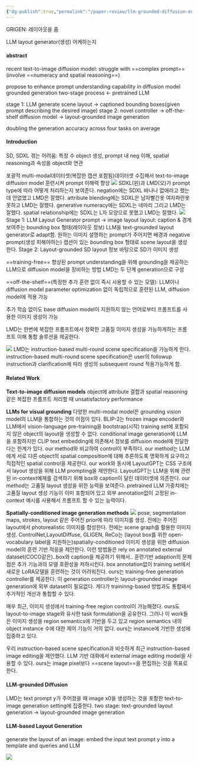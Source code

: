```yaml
---
{"dg-publish":true,"permalink":"/paper-review/llm-grounded-diffusion-enhancing-prompt-understanding-of-text-to-image-diffusion-models-with-large-language-models/"}
---
```


GRIGEN: 레이아웃을 줌

LLM layout generator(생성) 어케하는지

#### abstract
recent text-to-image diffusion model: struggle with ==complex prompt==(involve ==numeracy and spatial reasoning==)

propose to enhance prompt understanding capability in diffusion model
grounded generation two-stage process <- pretrained LLM

stage 1: LLM generate scene layout -> captioned bounding boxes(given prompt describing the desired image)
stage 2: novel controller -> off-the-shelf diffusion model -> layout-grounded image generation

doubling the generation accuracy across four tasks on average

#### Introduction
SD, SDXL 겪는 어려움: 특정 수 object 생성, prompt 내 neg 이해, spatial reasoning과 속성을 object와 연관

포괄적 multi-modal데이터셋(복잡한 캡션 포함됨)데이터셋 수집해서 text-to-image diffusion model 훈련시켜 prompt 이해력 향상
![](https://i.imgur.com/BfbwR9K.png)
SDXL(왼)과 LMD(오)가 prompt type에 따라 어떻게 처리하는지 보여준다.
negation에는 SDXL 바나나 없애라고 했는데 안없앴고 LMD은 잘했다.
attribute blending에는 SDXL은 남자빨간옷 여자파란옷 못하고 LMD는 잘했다.
generative numeracy에는 SDXL는 네마리 그리고 LMD는 잘했다.
spatial relationship에는 SDXL는 L자 모양으로 못했고 LMD는 잘했다.
![](https://i.imgur.com/U2BtCKj.png)
Stage 1: LLM Layout Generator
	prompt -> image layout
	layout: caption & 경계 보여주는 bounding box 형태(레이아웃 정보)
	LLM을 text-grounded layout generator로 adapt함.
	원하는 이미지 설명하는 prompt가 주어지면 배경과 negative prompt(생성 피해야하는) 캡션이 있는 bounding box 형태로 scene layout을 생성한다.
Stage 2: Layout-grounded SD
	layout 정보 바탕으로 SD가 이미지 생성
	

==training-free== 향상된 prompt understanding을 위해 grounding을 제공하는 LLM으로 diffusion model을 장비하는 방법
LMD는 두 단계 generation으로 구성

==off-the-shelf==(특정한 추가 훈련 없이 즉시 사용할 수 있는 모델): LLM이나 diffusion model parameter optimization 없이 독립적으로 훈련된 LLM, diffusion model에 적용 가능

추가 학습 없이도 base diffusion model이 지원하지 않는 언어로부터 프롬프트를 사용한 이미지 생성이 가능

LMD는 한번에 복잡한 프롬프트에서 정확한 고품질 이미지 생성을 가능하게하는 프롬프트 이해 통합 솔루션을 제공한다.

![](https://i.imgur.com/Yv7CqnH.png)
LMD는 instruction-based multi-round scene specification을 가능하게 한다.
instruction-based multi-round scene specification은 user의 followup instruction과 clarification에 따라 생성의 subsequent round 적용가능하게 함.

#### Related Work
**Text-to-image diffusion models**
object에 attribute 결합과 spatial reasoning같은 복잡한 프롬프트 처리할 때 unsatisfactory performance

**LLMs for visual grounding**
다양한 multi-modal model은 grounding vision model의 LLM을 통합하는 것의 이점이 있다.
BLIP-2는 frozen image encoder와 LLM에서 vision-language pre-training을 bootstrap(시작)
training set에 포함되지 않은 object의 layout을 생성할 수 없다.
conditional image generation에 LLM을 포함하지만 CLIP text embedding에 의존해서 정보를 diffusion model에 전달한다는 한계가 있다.
our method와 비교하여 control이 부족하다. our method는 LLM에게 서로 다른 object의 spatial composition에 대해 추론하도록 명확하게 요구하고 직접적인 spatial control을 제공한다.
our work와 동시에 LayoutGPT는 CSS 구조에서 layout 생성을 위해 LLM prompting을 제안한다.
LayoutGPT는 LLM을 위해 관련된 in-context예제를 검색하기 위해 box와 caption이 달린 데이터셋에 의존한다. our method는 고품질 layout 생성을 위한 능력을 보여준다. pretrained LLM 가중치에는 고품질 layout 생성 기능이 이미 포함되어 있고 외부 annotation없이 고정된 in-context 예시를 사용해서 프롬프트 할 수 있는 능력이다.

**Spatially-conditioned image generation methods**
![](https://i.imgur.com/ytRZvkA.png)
pose, segmentation maps, strokes, layout 같은 주어진 prior에 따라 이미지를 생성.
전에는 주어진 layout에서 photorealistic 이미지를 합성한다.
전에는 scene graph를 활용한 이미지 생성.
ControlNet,LayoutDiffuse, GLIGEN, ReCo는 (layout box를 위한 open-vocabulary label을 지원하는)spatially-conditioned 이미지 생성을 위한 diffusion model의 훈련 기반 적응을 제안한다. 이런 방법들은 rely on annotated external dataset(COCO같은)..box와 caption을 제공하기 위해서..
훈련기반 adaption의 문제점은 추가 기능과의 모델 호환성을 저하시킨다. box annotation없이 training set에서 새로운 LoRA모델을 훈련하는 것이 어려워진다.
ours는 training-free generation controller를 제공한다. 이 generation controller는 layout-grounded image generation에 외부 dataset이 필요없다. 게다가 traininng-based 방법과도 통합돼서 추가적인 개선과 통합할 수 있다.

매우 최근, 이미지 생성에서 training-free region control이 가능해졌다. ours도 layout-to-image stage와 유사한 task formulation을 공유한다. 그러나 이 work들은 이미지 생성을 region semantics에 기반을 두고 있고 region semantics 내의 object instance 수에 대한 제어 기능이 거의 없다. 
ours는 instance에 기반한 생성에 집중하고 있다.

우리 instruction-based scene specification과 비슷하게 최근 instruction-based image editing을 제안했다.
LLM 기반 대화에서 external image editing model을 사용할 수 있다.
ours는 image pixel보다 ==scene layout==을 편집하는 것을 목표로 한다.

#### LLM-grounded Diffusion
LMD는 text prompt y가 주어졌을 때 image x0을 생성하는 것을 포함한 text-to-image generation setting에 집중한다.
two stage: text-grounded layout generation -> layout-grounded image generation

#### LLM-based Layout Generation
generate the layout of an image: embed the input text prompt y into a template and queries and LLM 

![](https://i.imgur.com/cOApwqk.png)
